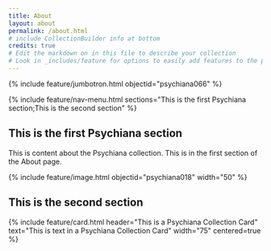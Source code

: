 ```yaml
---
title: About
layout: about
permalink: /about.html
# include CollectionBuilder info at bottom
credits: true
# Edit the markdown on in this file to describe your collection
# Look in _includes/feature for options to easily add features to the page
---
```


{% include feature/jumbotron.html objectid="psychiana066" %}

{% include feature/nav-menu.html sections="This is the first Psychiana section;This is the second section" %}

## This is the first Psychiana section

This is content about the Psychiana collection.
This is in the first section of the About page.

{% include feature/image.html objectid="psychiana018" width="50" %}

## This is the second section

{% include feature/card.html header="This is a Psychiana Collection Card" text="This is text in a Psychiana Collection Card" width="75" centered=true %}
